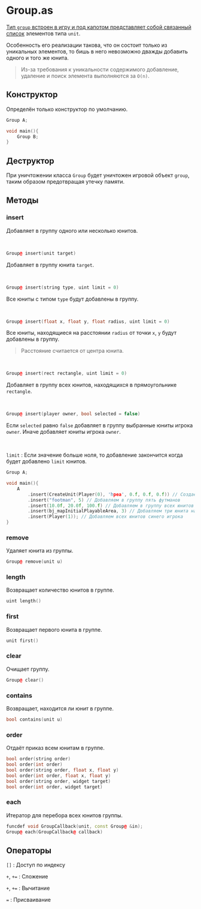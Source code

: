 <show-structure for="chapter,procedure" depth="3"/>

# Group.as

<a href="https://github.com/WarRaft/AngelScript-doc/blob/main/Framework/Group.as"/>

Тип `group` встроен в игру и под капотом представляет собой [связанный список](https://w.wiki/7$D5) элементов
типа `unit`.

Особенность его реализации такова, что он состоит только из уникальных элементов, то бишь в него невозможно дважды
добавить одного и того же <tooltip term="unit">юнита</tooltip>.

> Из-за требования к уникальности содержимого добавление, удаление и поиск элемента выполняются за `O(n)`.

## Конструктор

Определён только конструктор по умолчанию.

```C++
Group A;

void main(){
    Group B;
}
```

## Деструктор

При уничтожении класса `Group` будет уничтожен игровой объект `group`, таким образом предотвращая утечку памяти.

## Методы

### insert

Добавляет в группу одного или несколько <tooltip term="unit">юнитов</tooltip>.

<br/>

```C++
Group@ insert(unit target)
```
Добавляет в группу <tooltip term="unit">юнита</tooltip> `target`.

<br/>

```C++
Group@ insert(string type, uint limit = 0)
```

Все <tooltip term="unit">юниты</tooltip> с типом `type` будут добавлены в группу.

<br/>

```C++
Group@ insert(float x, float y, float radius, uint limit = 0)
```

Все <tooltip term="unit">юниты</tooltip>, находящиеся на расстоянии `radius` от точки `x`, `y` будут добавлены в группу.

> Расстояние считается от центра юнита.

<br/>

```C++
Group@ insert(rect rectangle, uint limit = 0)
```

Добавляет в группу всех <tooltip term="unit">юнитов</tooltip>, находящихся в прямоугольнике `rectangle`.

<br/>

```C++
Group@ insert(player owner, bool selected = false)
```

Если `selected` равно `false` добавляет в группу выбранные <tooltip term="unit">юниты</tooltip> игрока `owner`. Иначе
добавляет <tooltip term="unit">юниты</tooltip> игрока `owner`.

<br/>


`limit`
: Если значение больше ноля, то добавление закончится когда будет добавлено `limit` <tooltip term="unit">
юнитов</tooltip>.

```C++
Group A;

void main(){
    A
        .insert(CreateUnit(Player(0), 'hpea', 0.f, 0.f, 0.f)) // Создаём крестьянина в центре карты и добавляем в группу
        .insert("footman", 5) // Добавляем в группу пять футманов
        .insert(10.0f, 20.0f, 100.f) // Добавляем в группу всех юнитов на расстоянии 100 от точки 10,20
        .insert(bj_mapInitialPlayableArea, 3) // Добавляем три юнита на карте
        .insert(Player(1)); // Добавляем всех юнитов синего игрока 
}
```

### remove

Удаляет юнита из группы.

```C++
Group@ remove(unit u)
```

### length

Возвращает количество юнитов в группе.

```C++
uint length()
```

### first

Возвращает первого юнита в группе.

```C++
unit first()
```

### clear

Очищает группу.

```C++
Group@ clear()
```

### contains

Возвращает, находится ли юнит в группе.

```C++
bool contains(unit u)
```

### order

Отдаёт приказ всем юнитам в группе.

```C++
bool order(string order)
bool order(int order)
bool order(string order, float x, float y)
bool order(int order, float x, float y)
bool order(string order, widget target)
bool order(int order, widget target)
```

### each

Итератор для перебора всех юнитов группы.

```C++
funcdef void GroupCallback(unit, const Group@ &in);
Group@ each(GroupCallback@ callback)
```

## Операторы

`[]`
: Доступ по индексу

`+`, `+=`
: Сложение

`+`, `+=`
: Вычитание

`=`
: Присваивание

